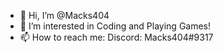 - 👋 Hi, I’m @Macks404
- 👀 I’m interested in Coding and Playing Games!
- 📫 How to reach me: Discord: Macks404#9317

<!---
Macks404/Macks404 is a ✨ special ✨ repository because its `README.md` (this file) appears on your GitHub profile.
You can click the Preview link to take a look at your changes.
--->
